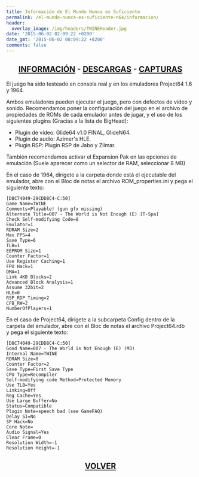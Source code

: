 ```yaml
---
title: Información de El Mundo Nunca es Suficiente
permalink: /el-mundo-nunca-es-suficiente-n64/informacion/
header:
  overlay_image: /img/headers/TWINEHeader.jpg
date: '2015-06-02 02:09:22 +0200'
date_gmt: '2015-06-02 00:09:22 +0200'
comments: false
---
```

<h2 style="text-align: center;"><strong><a href="/el-mundo-nunca-es-suficiente-n64/informacion/">INFORMACIÓN</a> - <a href="/el-mundo-nunca-es-suficiente-n64/descargar/">DESCARGAS</a> - <a href="/el-mundo-nunca-es-suficiente-n64/capturas/">CAPTURAS</a></strong></h2>

El juego ha sido testeado en consola real y en los emuladores Project64 1.6 y 1964.

Ambos emuladores pueden ejecutar el juego, pero con defectos de vídeo y sonido. 
Recomendamos poner la configuración del juego en el archivo de propiedades de ROMs de 
cada emulador antes de jugar, y el uso de los siguientes plugins (Gracias a la lista de 
BigHead):  
- Plugin de vídeo: Glide64 v1.0 FINAL, GlideN64.  
- Plugin de audio: Azimer's HLE.  
- Plugin RSP: Plugin RSP de Jabo y Zilmar.

También recomendamos activar el Expansion Pak en las opciones de emulación (Suele aparecer 
como un selector de RAM, seleccionar 8 MB)

En el caso de 1964, dirígete a la carpeta donde está el ejecutable del emulador, abre con el 
Bloc de notas el archivo ROM_properties.ini y pega el siguiente texto:

```
[D8C74049-29CDD8C4-C:50]  
Game Name=TWINE  
Comments=Playable! (gun gfx missing)  
Alternate Title=007 - The World is Not Enough (E) [T-Spa]  
Check Self-modifying Code=8  
Emulator=1  
RDRAM Size=2  
Max FPS=4  
Save Type=6  
TLB=1  
EEPROM Size=1  
Counter Factor=1  
Use Register Caching=1  
FPU Hack=1  
DMA=1  
Link 4KB Blocks=2  
Advanced Block Analysis=1  
Assume 32bit=2  
HLE=0  
RSP_RDP_Timing=2  
CFB_RW=2  
NumberOfPlayers=1
```

En el caso de Project64, dirígete a la subcarpeta Config dentro de la  
carpeta del emulador, abre con el Bloc de notas el archivo Project64.rdb  
y pega el siguiente texto:

```
[D8C74049-29CDD8C4-C:50]  
Good Name=007 - The World is Not Enough (E) (M3)  
Internal Name=TWINE  
RDRAM Size=8  
Counter Factor=2  
Save Type=First Save Type  
CPU Type=Recompiler  
Self-modifying code Method=Protected Memory  
Use TLB=Yes  
Linking=Off  
Reg Cache=Yes  
Use Large Buffer=No  
Status=Compatible  
Plugin Note=speech bad (see GameFAQ)  
Delay SI=No  
SP Hack=No  
Core Note=  
Audio Signal=Yes  
Clear Frame=0  
Resolution Width=-1  
Resolution Height=-1
```

<h2 style="text-align: center;"><a href="/el-mundo-nunca-es-suficiente-n64/"><strong>VOLVER</strong></a></h2>
<br>
<br>
<br>


